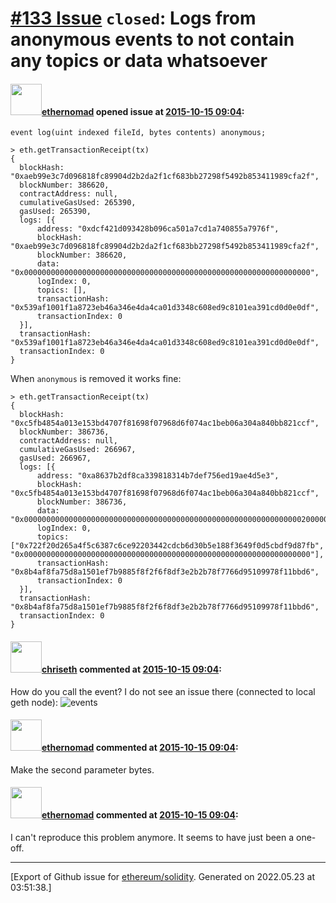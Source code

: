 # [\#133 Issue](https://github.com/ethereum/solidity/issues/133) `closed`: Logs from anonymous events to not contain any topics or data whatsoever

#### <img src="https://avatars.githubusercontent.com/u/161566?u=96fa92029184b2a4662eba932c535f39d9d29f1d&v=4" width="50">[ethernomad](https://github.com/ethernomad) opened issue at [2015-10-15 09:04](https://github.com/ethereum/solidity/issues/133):

```
event log(uint indexed fileId, bytes contents) anonymous;
```

```
> eth.getTransactionReceipt(tx)
{
  blockHash: "0xaeb99e3c7d096818fc89904d2b2da2f1cf683bb27298f5492b853411989cfa2f",
  blockNumber: 386620,
  contractAddress: null,
  cumulativeGasUsed: 265390,
  gasUsed: 265390,
  logs: [{
      address: "0xdcf421d093428b096ca501a7cd1a740855a7976f",
      blockHash: "0xaeb99e3c7d096818fc89904d2b2da2f1cf683bb27298f5492b853411989cfa2f",
      blockNumber: 386620,
      data: "0x0000000000000000000000000000000000000000000000000000000000000000",
      logIndex: 0,
      topics: [],
      transactionHash: "0x539af1001f1a8723eb46a346e4da4ca01d3348c608ed9c8101ea391cd0d0e0df",
      transactionIndex: 0
  }],
  transactionHash: "0x539af1001f1a8723eb46a346e4da4ca01d3348c608ed9c8101ea391cd0d0e0df",
  transactionIndex: 0
}
```

When `anonymous` is removed it works fine:

```
> eth.getTransactionReceipt(tx)
{
  blockHash: "0xc5fb4854a013e153bd4707f81698f07968d6f074ac1beb06a304a840bb821ccf",
  blockNumber: 386736,
  contractAddress: null,
  cumulativeGasUsed: 266967,
  gasUsed: 266967,
  logs: [{
      address: "0xa8637b2df8ca339818314b7def756ed19ae4d5e3",
      blockHash: "0xc5fb4854a013e153bd4707f81698f07968d6f074ac1beb06a304a840bb821ccf",
      blockNumber: 386736,
      data: "0x00000000000000000000000000000000000000000000000000000000000000200000000000000000000000000000000000000000000000000000000000000014546869732069732074686520636f6e74656e742e000000000000000000000000",
      logIndex: 0,
      topics: ["0x722f20d265a4f5c6387c6ce92203442cdcb6d30b5e188f3649f0d5cbdf9d87fb", "0x0000000000000000000000000000000000000000000000000000000000000000"],
      transactionHash: "0x8b4af8fa75d8a1501ef7b9885f8f2f6f8df3e2b2b78f7766d95109978f11bbd6",
      transactionIndex: 0
  }],
  transactionHash: "0x8b4af8fa75d8a1501ef7b9885f8f2f6f8df3e2b2b78f7766d95109978f11bbd6",
  transactionIndex: 0
}
```


#### <img src="https://avatars.githubusercontent.com/u/9073706?v=4" width="50">[chriseth](https://github.com/chriseth) commented at [2015-10-15 09:04](https://github.com/ethereum/solidity/issues/133#issuecomment-148338417):

How do you call the event? I do not see an issue there (connected to local geth node):
![events](https://cloud.githubusercontent.com/assets/9073706/10510490/9d4ba1b0-7333-11e5-8702-6e2a00e47b09.png)

#### <img src="https://avatars.githubusercontent.com/u/161566?u=96fa92029184b2a4662eba932c535f39d9d29f1d&v=4" width="50">[ethernomad](https://github.com/ethernomad) commented at [2015-10-15 09:04](https://github.com/ethereum/solidity/issues/133#issuecomment-148338717):

Make the second parameter bytes.

#### <img src="https://avatars.githubusercontent.com/u/161566?u=96fa92029184b2a4662eba932c535f39d9d29f1d&v=4" width="50">[ethernomad](https://github.com/ethernomad) commented at [2015-10-15 09:04](https://github.com/ethereum/solidity/issues/133#issuecomment-148346744):

I can't reproduce this problem anymore. It seems to have just been a one-off.


-------------------------------------------------------------------------------



[Export of Github issue for [ethereum/solidity](https://github.com/ethereum/solidity). Generated on 2022.05.23 at 03:51:38.]
